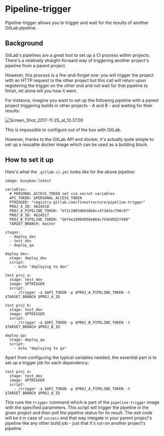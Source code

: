 # Pipeline-trigger

Pipeline-trigger allows you to trigger and wait for the results of another GitLab pipeline.

## Background

GitLab's pipelines are a great tool to set up a CI process within projects. There's a relatively straight-forward way of triggering another project's pipeline from a parent project.

However, this process is a fire-and-forget one: you will trigger the project with an HTTP request to the other project but this call will return upon registering the trigger on the other end and not wait for that pipeline to finish, let alone tell you how it went.

For instance, imagine you want to set up the following pipeline with a parent project triggering builds in other projects - A and B - and waiting for their results:

![Screen_Shot_2017-11-25_at_10.37.00](/uploads/2fef9bc62bda643f32129e55b128bfe4/Screen_Shot_2017-11-25_at_10.37.00.png)

This is impossible to configure out of the box with GitLab.

However, thanks to the GitLab API and docker, it's actually quite simple to set up a reusable docker image which can be used as a building block.

## How to set it up

Here's what the `.gitlab-ci.yml` looks like for the above pipeline:

```
image: busybox:latest

variables:
  # PERSONAL_ACCESS_TOKEN set via secret variables
  API_TOKEN: $PERSONAL_ACCESS_TOKEN
  PTRIGGER: "registry.gitlab.com/finestructure/pipeline-trigger"
  PROJ_A_ID: 4624510
  PROJ_A_PIPELINE_TOKEN: "bf2c2803db650b8cc473dd1c790c97"
  PROJ_B_ID: 4624517
  PROJ_B_PIPELINE_TOKEN: "56f4e2d904958e064c7436d932f490"
  TARGET_BRANCH: master

stages:
  - deploy_dev
  - test_dev
  - deploy_qa

deploy dev:
  stage: deploy_dev
  script:
    - echo "deploying to dev"

test proj a:
  stage: test_dev
  image: $PTRIGGER
  script: 
    - /trigger -a $API_TOKEN -p $PROJ_A_PIPELINE_TOKEN -t $TARGET_BRANCH $PROJ_A_ID

test proj b:
  stage: test_dev
  image: $PTRIGGER
  script: 
    - /trigger -a $API_TOKEN -p $PROJ_B_PIPELINE_TOKEN -t $TARGET_BRANCH $PROJ_B_ID

deploy_qa:
  stage: deploy_qa
  script:
    - echo "deploying to qa"

```

Apart from configuring the typical variables needed, the essential part is to set up a trigger job for each dependency:

```
test proj a:
  stage: test_dev
  image: $PTRIGGER
  script: 
    - /trigger -a $API_TOKEN -p $PROJ_A_PIPELINE_TOKEN -t $TARGET_BRANCH $PROJ_A_ID
```

This runs the `trigger` command which is part of the `pipeline-trigger` image with the specified parameters. This script will trigger the pipeline in the given project and then poll the pipeline status for its result. The exit code will be `0` in case of `success` and that way integate in your parent project's pipeline like any other build job - just that it's run on another project's pipeline.
